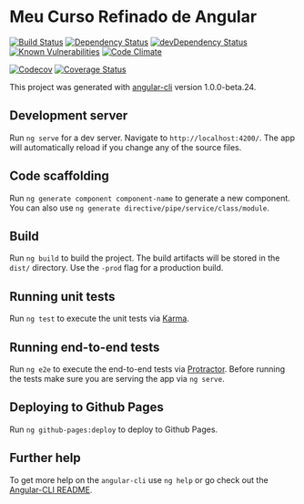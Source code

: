 # Meu Curso Refinado de Angular
[![Build Status](https://travis-ci.org/codigorefinado/curso-refinado-angular.svg?branch=master)](https://travis-ci.org/codigorefinado/curso-refinado-angular)
[![Dependency Status](https://david-dm.org/codigorefinado/curso-refinado-angular.svg)](https://david-dm.org/codigorefinado/curso-refinado-angular)
[![devDependency Status](https://david-dm.org/codigorefinado/curso-refinado-angular/dev-status.svg)](https://david-dm.org/codigorefinado/curso-refinado-angular#info=devDependencies)
[![Known Vulnerabilities](https://snyk.io/test/github/codigorefinado/curso-refinado-angular/badge.svg)](https://snyk.io/test/github/codigorefinado/curso-refinado-angular)
[![Code Climate](https://codeclimate.com/github/codigorefinado/curso-refinado-angular/badges/gpa.svg)](https://codeclimate.com/github/codigorefinado/curso-refinado-angular)

[![Codecov](https://img.shields.io/codecov/c/github/codigorefinado/curso-refinado-angular.svg)](https://codecov.io/gh/codigorefinado/curso-refinado-angular)
[![Coverage Status](https://coveralls.io/repos/github/codigorefinado/curso-refinado-angular/badge.svg?branch=master)](https://coveralls.io/github/codigorefinado/curso-refinado-angular?branch=master)

This project was generated with [angular-cli](https://github.com/angular/angular-cli) version 1.0.0-beta.24.

## Development server
Run `ng serve` for a dev server. Navigate to `http://localhost:4200/`. The app will automatically reload if you change any of the source files.

## Code scaffolding

Run `ng generate component component-name` to generate a new component. You can also use `ng generate directive/pipe/service/class/module`.

## Build

Run `ng build` to build the project. The build artifacts will be stored in the `dist/` directory. Use the `-prod` flag for a production build.

## Running unit tests

Run `ng test` to execute the unit tests via [Karma](https://karma-runner.github.io).

## Running end-to-end tests

Run `ng e2e` to execute the end-to-end tests via [Protractor](http://www.protractortest.org/).
Before running the tests make sure you are serving the app via `ng serve`.

## Deploying to Github Pages

Run `ng github-pages:deploy` to deploy to Github Pages.

## Further help

To get more help on the `angular-cli` use `ng help` or go check out the [Angular-CLI README](https://github.com/angular/angular-cli/blob/master/README.md).
